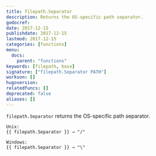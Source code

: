```yaml
---
title: filepath.Separator
description: Returns the OS-specific path separator.
godocref:
date: 2017-12-15
publishdate: 2017-12-15
lastmod: 2017-12-15
categories: [functions]
menu:
  docs:
    parent: "functions"
keywords: [filepath, base]
signature: ["filepath.Separator PATH"]
workson: []
hugoversion:
relatedfuncs: []
deprecated: false
aliases: []
---
```


`filepath.Separator` returns the OS-specific path separator.

    Unix:
    {{ filepath.Separator }} → "/"

    Windows:
    {{ filepath.Separator }} → "\"
